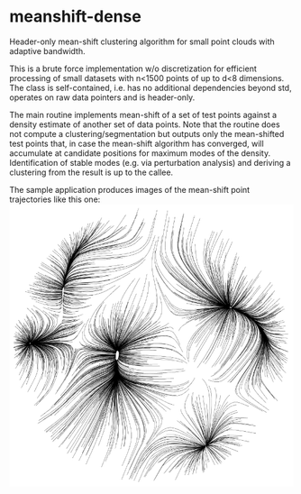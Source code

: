 # meanshift-dense

Header-only mean-shift clustering algorithm for small point clouds with 
adaptive bandwidth.

This is a brute force implementation w/o discretization for efficient
processing of small datasets with n<1500 points of up to d<8 dimensions.
The class is self-contained, i.e. has no additional dependencies beyond std,
operates on raw data pointers and is header-only.

The main routine implements mean-shift of a set of test points against a 
density estimate of another set of data points. 
Note that the routine does not compute a clustering/segmentation but outputs only
the mean-shifted test points that, in case the mean-shift algorithm has
converged, will accumulate at candidate positions for maximum modes of 
the density. Identification of stable modes (e.g. via perturbation analysis) 
and deriving a clustering from the result is up to the callee.

The sample application produces images of the mean-shift point trajectories 
like this one:
![Example output of meanshift-emblem.cpp](meanshift-emblem-sample.png)

